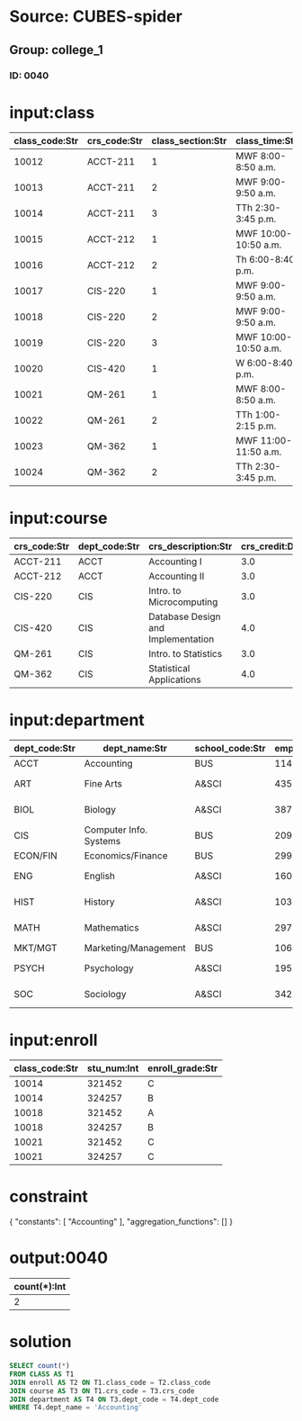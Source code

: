 # Source: CUBES-spider
## Group: college_1
### ID: 0040

# input:class

| class_code:Str | crs_code:Str | class_section:Str | class_time:Str | class_room:Str | prof_num:Int |
|---|---|---|---|---|---|
| 10012 | ACCT-211 | 1 | MWF 8:00-8:50 a.m. | BUS311 | 105 |
| 10013 | ACCT-211 | 2 | MWF 9:00-9:50 a.m. | BUS200 | 105 |
| 10014 | ACCT-211 | 3 | TTh 2:30-3:45 p.m. | BUS252 | 342 |
| 10015 | ACCT-212 | 1 | MWF 10:00-10:50 a.m. | BUS311 | 301 |
| 10016 | ACCT-212 | 2 | Th 6:00-8:40 p.m. | BUS252 | 301 |
| 10017 | CIS-220 | 1 | MWF 9:00-9:50 a.m. | KLR209 | 228 |
| 10018 | CIS-220 | 2 | MWF 9:00-9:50 a.m. | KLR211 | 114 |
| 10019 | CIS-220 | 3 | MWF 10:00-10:50 a.m. | KLR209 | 228 |
| 10020 | CIS-420 | 1 | W 6:00-8:40 p.m. | KLR209 | 162 |
| 10021 | QM-261 | 1 | MWF 8:00-8:50 a.m. | KLR200 | 114 |
| 10022 | QM-261 | 2 | TTh 1:00-2:15 p.m. | KLR200 | 114 |
| 10023 | QM-362 | 1 | MWF 11:00-11:50 a.m. | KLR200 | 162 |
| 10024 | QM-362 | 2 | TTh 2:30-3:45 p.m. | KLR200 | 162 |

# input:course

| crs_code:Str | dept_code:Str | crs_description:Str | crs_credit:Dbl |
|---|---|---|---|
| ACCT-211 | ACCT | Accounting I | 3.0 |
| ACCT-212 | ACCT | Accounting II | 3.0 |
| CIS-220 | CIS | Intro. to Microcomputing | 3.0 |
| CIS-420 | CIS | Database Design and Implementation | 4.0 |
| QM-261 | CIS | Intro. to Statistics | 3.0 |
| QM-362 | CIS | Statistical Applications | 4.0 |

# input:department

| dept_code:Str | dept_name:Str | school_code:Str | emp_num:Int | dept_address:Str | dept_extension:Str |
|---|---|---|---|---|---|
| ACCT | Accounting | BUS | 114 | KLR 211, Box 52 | 3119 |
| ART | Fine Arts | A&SCI | 435 | BBG 185, Box 128 | 2278 |
| BIOL | Biology | A&SCI | 387 | AAK 230, Box 415 | 4117 |
| CIS | Computer Info. Systems | BUS | 209 | KLR 333, Box 56 | 3245 |
| ECON/FIN | Economics/Finance | BUS | 299 | KLR 284, Box 63 | 3126 |
| ENG | English | A&SCI | 160 | DRE 102, Box 223 | 1004 |
| HIST | History | A&SCI | 103 | DRE 156, Box 284 | 1867 |
| MATH | Mathematics | A&SCI | 297 | AAK 194, Box 422 | 4234 |
| MKT/MGT | Marketing/Management | BUS | 106 | KLR 126, Box 55 | 3342 |
| PSYCH | Psychology | A&SCI | 195 | AAK 297, Box 438 | 4110 |
| SOC | Sociology | A&SCI | 342 | BBG 208, Box 132 | 2008 |

# input:enroll

| class_code:Str | stu_num:Int | enroll_grade:Str |
|---|---|---|
| 10014 | 321452 | C |
| 10014 | 324257 | B |
| 10018 | 321452 | A |
| 10018 | 324257 | B |
| 10021 | 321452 | C |
| 10021 | 324257 | C |

# constraint

{
  "constants": [
    "Accounting"
  ],
  "aggregation_functions": []
}

# output:0040

| count(*):Int |
|---|
| 2 |

# solution

```sql
SELECT count(*)
FROM CLASS AS T1
JOIN enroll AS T2 ON T1.class_code = T2.class_code
JOIN course AS T3 ON T1.crs_code = T3.crs_code
JOIN department AS T4 ON T3.dept_code = T4.dept_code
WHERE T4.dept_name = 'Accounting'
```
